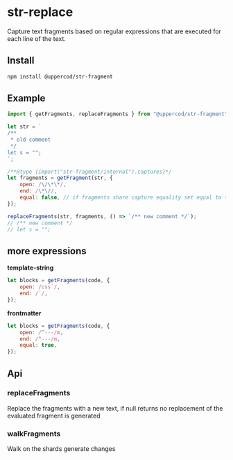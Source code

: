 # str-replace

Capture text fragments based on regular expressions that are executed for each line of the text.

## Install

```bash
npm install @uppercod/str-fragment
```

## Example

```js
import { getFragments, replaceFragments } from "@uppercod/str-fragment";

let str = `
/**
 * old comment
 */
let s = "";
`;

/**@type {import("str-fragment/internal").captures}*/
let fragments = getFragment(str, {
    open: /\/\*\*/,
    end: /\*\//,
    equal: false, // if fragments share capture equality set equal to true
});

replaceFragments(str, fragments, () => `/** new comment */`);
// /** new comment */
// let s = "";
```

## more expressions

**template-string**

```js
let blocks = getFragments(code, {
    open: /css`/,
    end: /`/,
});
```

**frontmatter**

```js
let blocks = getFragments(code, {
    open: /^---/m,
    end: /^---/m,
    equal: true,
});
```

## Api

### replaceFragments

Replace the fragments with a new text, if null returns no replacement of the evaluated fragment is generated

### walkFragments

Walk on the shards generate changes
